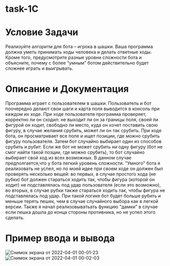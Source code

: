 # task-1C
# Условие Задачи
Реализуйте алгоритм для бота – игрока в шашки. Ваша программа должна уметь принимать ходы человека и делать ответные ходы. Кроме того, предусмотрите разные уровни сложности бота и объясните, почему с более “умным” ботом действительно будет сложнее играть и выигрывать.

# Описание и Документация
Программа играет с пользователем в шашки. Пользователь и бот поочередно делают свои шаги и карта поля выводится в консоль при каждом их ходе. При ходе пользователя программа проверяет, корректно ли он сходил: не выходит ли он за границы поля, своей ли фигурой он ходит, свободно ли место, куда он хочет поставить свою фигуру, в случае желания срубить, может ли он так срубить. При ходе бота, он просматривает все поле и ищет позиции, где можно срубить фигуру пользователя. Затем бот случайно выбирает один из способов срубить и рубит. Если же бот не может срубить ни одну фигуру (бот не смог найти такой позции, где можно срубить), то бот случайно выбирает свой ход из всех возможных. В данном случае предполгается,что у бота легкий уровень сложности. "Умного" бота я реализовать не успел, но по моей идее при своем ходе он должен был проверять несколько вещей: во первых, в случае простого хода (не рубки) бот должен стараться ходить так, чтобы фигура (которой он ходит) не подставлялась под удар пользователя (если это возможно), во вторых, в случае рубки также стараться ходить так, чтобы фигура не подставлялась под удар. При такой логике бот будет больше рубить и меньше терять пешек, чем в случае случайного выбора как в легкой версии. Также я начал реализовыватьать функцию "дамки" в случае если пешка дошла до конца стороны противника, но не успел этого сделать.

# Пример ввода и вывода
![Снимок экрана от 2022-04-01 00-01-23](https://user-images.githubusercontent.com/79259966/161119513-c1ed8cd3-41ec-45e8-973d-2ca2a9bfdf06.png)
![Снимок экрана от 2022-04-01 00-02-03](https://user-images.githubusercontent.com/79259966/161119559-d0af33f9-3b58-4c45-8b22-3bed6a414b01.png)
